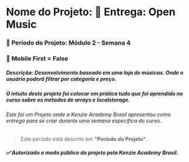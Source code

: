 # **Nome do Projeto:** 🏁 Entrega: Open Music

### :date: **Período do Projeto:** Módulo 2 - Semana 4
### :iphone: **Mobile First =** False


##### **Descrição:** Desenvolvimento baseado em uma loja de músicas. Onde o usuário poderá filtrar por categoria e preço.

##### O intuito deste projeto foi colocar em prática tudo que foi aprendido no curso sobre os métodos de arrays e localstorage.


###### Este foi um Projeto onde a Kenzie Academy Brasil apresentou como entrega para se criar durante uma semana específica do curso.
> Este período está descrito em **"Período do Projeto"**.

##### :white_check_mark: Autorizado o modo público do projeto pela Kenzie Academy Brasil.
